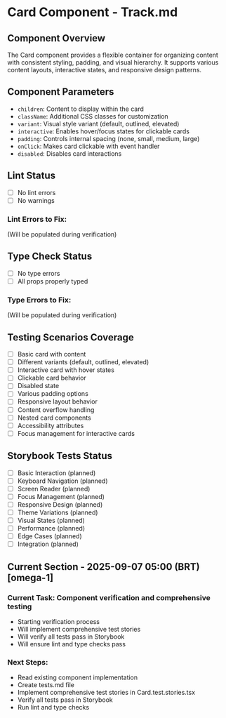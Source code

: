 # Card Component - Track.md

## Component Overview

The Card component provides a flexible container for organizing content with consistent styling, padding, and visual hierarchy. It supports various content layouts, interactive states, and responsive design patterns.

## Component Parameters

- `children`: Content to display within the card
- `className`: Additional CSS classes for customization
- `variant`: Visual style variant (default, outlined, elevated)
- `interactive`: Enables hover/focus states for clickable cards
- `padding`: Controls internal spacing (none, small, medium, large)
- `onClick`: Makes card clickable with event handler
- `disabled`: Disables card interactions

## Lint Status

- [ ] No lint errors
- [ ] No warnings

### Lint Errors to Fix:

(Will be populated during verification)

## Type Check Status

- [ ] No type errors
- [ ] All props properly typed

### Type Errors to Fix:

(Will be populated during verification)

## Testing Scenarios Coverage

- [ ] Basic card with content
- [ ] Different variants (default, outlined, elevated)
- [ ] Interactive card with hover states
- [ ] Clickable card behavior
- [ ] Disabled state
- [ ] Various padding options
- [ ] Responsive layout behavior
- [ ] Content overflow handling
- [ ] Nested card components
- [ ] Accessibility attributes
- [ ] Focus management for interactive cards

## Storybook Tests Status

- [ ] Basic Interaction (planned)
- [ ] Keyboard Navigation (planned)
- [ ] Screen Reader (planned)
- [ ] Focus Management (planned)
- [ ] Responsive Design (planned)
- [ ] Theme Variations (planned)
- [ ] Visual States (planned)
- [ ] Performance (planned)
- [ ] Edge Cases (planned)
- [ ] Integration (planned)

## Current Section - 2025-09-07 05:00 (BRT) [omega-1]

### Current Task: Component verification and comprehensive testing

- Starting verification process
- Will implement comprehensive test stories
- Will verify all tests pass in Storybook
- Will ensure lint and type checks pass

### Next Steps:

- Read existing component implementation
- Create tests.md file
- Implement comprehensive test stories in Card.test.stories.tsx
- Verify all tests pass in Storybook
- Run lint and type checks
